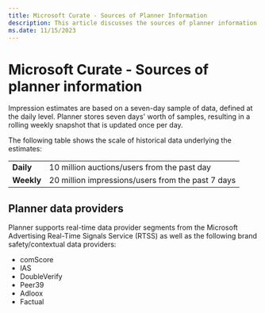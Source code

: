 ```yaml
---
title: Microsoft Curate - Sources of Planner Information
description: This article discusses the sources of planner information and provides estimates based on daily and weekly snapshots of historical data.
ms.date: 11/15/2023
---
```


# Microsoft Curate - Sources of planner information

Impression estimates are based on a seven-day sample of data, defined at the daily level. Planner stores seven days' worth of samples, resulting in a rolling weekly snapshot that is updated once per day.

The following table shows the scale of historical data underlying the estimates:

|  |  |
|---|---|
| **Daily** | 10 million auctions/users from the past day |
| **Weekly** | 20 million impressions/users from the past 7 days |

## Planner data providers

Planner supports real-time data provider segments from the Microsoft Advertising Real-Time Signals Service (RTSS) as well as the following brand safety/contextual data providers:

- comScore
- IAS
- DoubleVerify
- Peer39
- Adloox
- Factual
